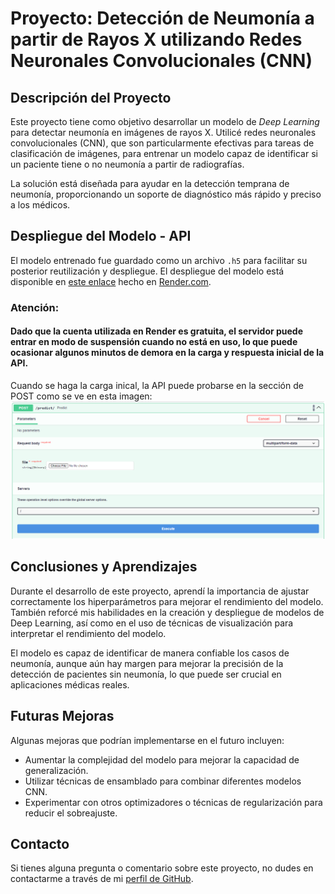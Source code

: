 # Proyecto: Detección de Neumonía a partir de Rayos X utilizando Redes Neuronales Convolucionales (CNN)

## Descripción del Proyecto

Este proyecto tiene como objetivo desarrollar un modelo de *Deep Learning* para detectar neumonía en imágenes de rayos X. Utilicé redes neuronales convolucionales (CNN), que son particularmente efectivas para tareas de clasificación de imágenes, para entrenar un modelo capaz de identificar si un paciente tiene o no neumonía a partir de radiografías.

La solución está diseñada para ayudar en la detección temprana de neumonía, proporcionando un soporte de diagnóstico más rápido y preciso a los médicos.

## Despliegue del Modelo - API
El modelo entrenado fue guardado como un archivo `.h5` para facilitar su posterior reutilización y despliegue. El despliegue del modelo está disponible en [este enlace](https://udd-proyecto-ds-ia-m7-api.onrender.com/docs) hecho en [Render.com](https://render.com/). 

### Atención: 
#### Dado que la cuenta utilizada en Render es gratuita, el servidor puede entrar en modo de suspensión cuando no está en uso, lo que puede ocasionar algunos minutos de demora en la carga y respuesta inicial de la API.

Cuando se haga la carga inical, la API puede probarse en la sección de POST como se ve en esta imagen:
![FastAPI](images/fastapipost.png)

## Conclusiones y Aprendizajes
Durante el desarrollo de este proyecto, aprendí la importancia de ajustar correctamente los hiperparámetros para mejorar el rendimiento del modelo. También reforcé mis habilidades en la creación y despliegue de modelos de Deep Learning, así como en el uso de técnicas de visualización para interpretar el rendimiento del modelo.

El modelo es capaz de identificar de manera confiable los casos de neumonía, aunque aún hay margen para mejorar la precisión de la detección de pacientes sin neumonía, lo que puede ser crucial en aplicaciones médicas reales.

## Futuras Mejoras
Algunas mejoras que podrían implementarse en el futuro incluyen:

- Aumentar la complejidad del modelo para mejorar la capacidad de generalización.
- Utilizar técnicas de ensamblado para combinar diferentes modelos CNN.
- Experimentar con otros optimizadores o técnicas de regularización para reducir el sobreajuste.

## Contacto
Si tienes alguna pregunta o comentario sobre este proyecto, no dudes en contactarme a través de mi [perfil de GitHub](https://github.com/Franco-Odone).

